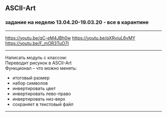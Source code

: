 ## ASCII-Art  

### задание на неделю 13.04.20-19.03.20 - все в карантине  

---  

https://youtu.be/qC-eM4JBh0w
https://youtu.be/pXRviuL6vMY
https://youtu.be/F_mOR3TuO7I

---  

Написать модуль с классом:  
Переводит рисунок в ASCII-Art  
Функционал – что можно менять:  
* итоговый размер  
* набор символов  
* инвертировать цвет  
* инвертировать лево-право  
* инвертировать низ-верх  
* сохраняет в текстовый файл  

---  

